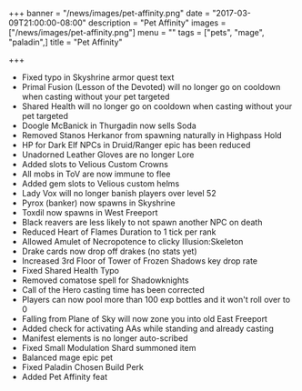+++
banner = "/news/images/pet-affinity.png"
date = "2017-03-09T21:00:00-08:00"
description = "Pet Affinity"
images = ["/news/images/pet-affinity.png"]
menu = ""
tags = ["pets", "mage", "paladin",]
title = "Pet Affinity"

+++
* Fixed typo in Skyshrine armor quest text
* Primal Fusion (Lesson of the Devoted) will no longer go on cooldown when casting without your pet targeted
* Shared Health will no longer go on cooldown when casting without your pet targeted
* Doogle McBanick in Thurgadin now sells Soda
* Removed Stanos Herkanor from spawning naturally in Highpass Hold
* HP for Dark Elf NPCs in Druid/Ranger epic has been reduced
* Unadorned Leather Gloves are no longer Lore
* Added slots to Velious Custom Crowns
* All mobs in ToV are now immune to flee
* Added gem slots to Velious custom helms
* Lady Vox will no longer banish players over level 52
* Pyrox (banker) now spawns in Skyshrine
* Toxdil now spawns in West Freeport
* Black reavers are less likely to not spawn another NPC on death
* Reduced Heart of Flames Duration to 1 tick per rank
* Allowed Amulet of Necropotence to clicky Illusion:Skeleton
* Drake cards now drop off drakes (no stats yet)
* Increased 3rd Floor of Tower of Frozen Shadows key drop rate
* Fixed Shared Health Typo
* Removed comatose spell for Shadowknights
* Call of the Hero casting time has been corrected
* Players can now pool more than 100 exp bottles and it won't roll over to 0
* Falling from Plane of Sky will now zone you into old East Freeport
* Added check for activating AAs while standing and already casting
* Manifest elements is no longer auto-scribed
* Fixed Small Modulation Shard summoned item
* Balanced mage epic pet
* Fixed Paladin Chosen Build Perk
* Added Pet Affinity feat
<!--more-->
